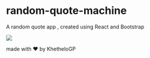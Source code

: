 # random-quote-machine
A random quote app , created using React and Bootstrap

![]('https://i.ibb.co/yS4tm2K/random-quote-machine.png')

made with :heart: by KhetheloGP
